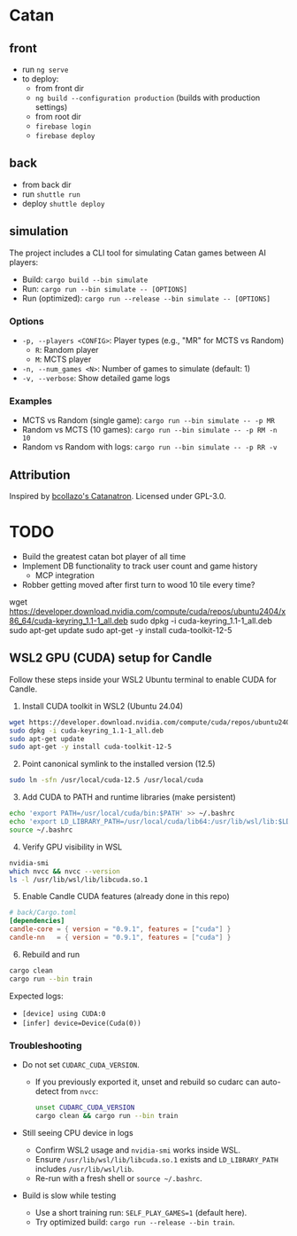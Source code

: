 # Catan

## front

- run `ng serve`
- to deploy:
  - from front dir
  - `ng build --configuration production` (builds with production settings)
  - from root dir
  - `firebase login`
  - `firebase deploy`

## back

- from back dir
- run `shuttle run`
- deploy `shuttle deploy`

## simulation

The project includes a CLI tool for simulating Catan games between AI players:

- Build: `cargo build --bin simulate`
- Run: `cargo run --bin simulate -- [OPTIONS]`
- Run (optimized): `cargo run --release --bin simulate -- [OPTIONS]`

### Options

- `-p, --players <CONFIG>`: Player types (e.g., "MR" for MCTS vs Random)
  - `R`: Random player
  - `M`: MCTS player
- `-n, --num_games <N>`: Number of games to simulate (default: 1)
- `-v, --verbose`: Show detailed game logs

### Examples

- MCTS vs Random (single game): `cargo run --bin simulate -- -p MR`
- Random vs MCTS (10 games): `cargo run --bin simulate -- -p RM -n 10`
- Random vs Random with logs: `cargo run --bin simulate -- -p RR -v`

## Attribution

Inspired by [bcollazo's Catanatron](https://github.com/bcollazo/catanatron). Licensed under GPL-3.0.


# TODO
- Build the greatest catan bot player of all time
- Implement DB functionality to track user count and game history
  - MCP integration
- Robber getting moved after first turn to wood 10 tile every time?


wget https://developer.download.nvidia.com/compute/cuda/repos/ubuntu2404/x86_64/cuda-keyring_1.1-1_all.deb
sudo dpkg -i cuda-keyring_1.1-1_all.deb
sudo apt-get update
sudo apt-get -y install cuda-toolkit-12-5


## WSL2 GPU (CUDA) setup for Candle

Follow these steps inside your WSL2 Ubuntu terminal to enable CUDA for Candle.

1) Install CUDA toolkit in WSL2 (Ubuntu 24.04)

```bash
wget https://developer.download.nvidia.com/compute/cuda/repos/ubuntu2404/x86_64/cuda-keyring_1.1-1_all.deb
sudo dpkg -i cuda-keyring_1.1-1_all.deb
sudo apt-get update
sudo apt-get -y install cuda-toolkit-12-5
```

2) Point canonical symlink to the installed version (12.5)

```bash
sudo ln -sfn /usr/local/cuda-12.5 /usr/local/cuda
```

3) Add CUDA to PATH and runtime libraries (make persistent)

```bash
echo 'export PATH=/usr/local/cuda/bin:$PATH' >> ~/.bashrc
echo 'export LD_LIBRARY_PATH=/usr/local/cuda/lib64:/usr/lib/wsl/lib:$LD_LIBRARY_PATH' >> ~/.bashrc
source ~/.bashrc
```

4) Verify GPU visibility in WSL

```bash
nvidia-smi
which nvcc && nvcc --version
ls -l /usr/lib/wsl/lib/libcuda.so.1
```

5) Enable Candle CUDA features (already done in this repo)

```toml
# back/Cargo.toml
[dependencies]
candle-core = { version = "0.9.1", features = ["cuda"] }
candle-nn   = { version = "0.9.1", features = ["cuda"] }
```

6) Rebuild and run

```bash
cargo clean
cargo run --bin train
```

Expected logs:
- `[device] using CUDA:0`
- `[infer] device=Device(Cuda(0))`

### Troubleshooting

- Do not set `CUDARC_CUDA_VERSION`.
  - If you previously exported it, unset and rebuild so cudarc can auto-detect from `nvcc`:
    ```bash
    unset CUDARC_CUDA_VERSION
    cargo clean && cargo run --bin train
    ```

- Still seeing CPU device in logs
  - Confirm WSL2 usage and `nvidia-smi` works inside WSL.
  - Ensure `/usr/lib/wsl/lib/libcuda.so.1` exists and `LD_LIBRARY_PATH` includes `/usr/lib/wsl/lib`.
  - Re-run with a fresh shell or `source ~/.bashrc`.

- Build is slow while testing
  - Use a short training run: `SELF_PLAY_GAMES=1` (default here).
  - Try optimized build: `cargo run --release --bin train`.

